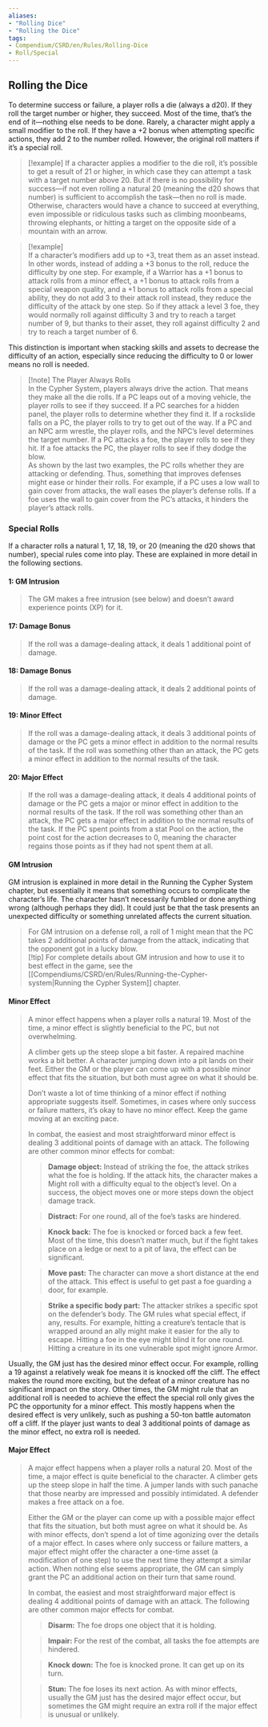 ```yaml
---
aliases:
- "Rolling Dice"
- "Rolling the Dice"
tags:
- Compendium/CSRD/en/Rules/Rolling-Dice
- Roll/Special 
---
```


## Rolling the Dice
To determine success or failure, a player rolls a die (always a d20). If they roll the target number or higher, they succeed. Most of the time, that’s the end of it—nothing else needs to be done. Rarely, a character might apply a small modifier to the roll. If they have a +2 bonus when attempting specific actions, they add 2 to the number rolled. However, the original roll matters if it’s a special roll.

>[!example] 
>If a character applies a modifier to the die roll, it’s possible to get a result of 21 or higher, in which case they can attempt a task with a target number above 20. But if there is no possibility for success—if not even rolling a natural 20 (meaning the d20 shows that number) is sufficient to accomplish the task—then no roll is made. Otherwise, characters would have a chance to succeed at everything, even impossible or ridiculous tasks such as climbing moonbeams, throwing elephants, or hitting a target on the opposite side of a mountain with an arrow.

>[!example]  
>If a character’s modifiers add up to +3, treat them as an asset instead. In other words, instead of adding a +3 bonus to the roll, reduce the difficulty by one step. For example, if a Warrior has a +1 bonus to attack rolls from a minor effect, a +1 bonus to attack rolls from a special weapon quality, and a +1 bonus to attack rolls from a special ability, they do not add 3 to their attack roll instead, they reduce the difficulty of the attack by one step. So if they attack a level 3 foe, they would normally roll against difficulty 3 and try to reach a target number of 9, but thanks to their asset, they roll against difficulty 2 and try to reach a target number of 6.

This distinction is important when stacking skills and assets to decrease the difficulty of an action, especially since reducing the difficulty to 0 or lower means no roll is needed.

>[!note] The Player Always Rolls  
>In the Cypher System, players always drive the action. That means they make all the die rolls. If a PC leaps out of a moving vehicle, the player rolls to see if they succeed. If a PC searches for a hidden panel, the player rolls to determine whether they find it. If a rockslide falls on a PC, the player rolls to try to get out of the way. If a PC and an NPC arm wrestle, the player rolls, and the NPC’s level determines the target number. If a PC attacks a foe, the player rolls to see if they hit. If a foe attacks the PC, the player rolls to see if they dodge the blow.  
>As shown by the last two examples, the PC rolls whether they are attacking or defending. Thus, something that improves defenses might ease or hinder their rolls. For example, if a PC uses a low wall to gain cover from attacks, the wall eases the player’s defense rolls. If a foe uses the wall to gain cover from the PC’s attacks, it hinders the player’s attack rolls.

### Special Rolls
If a character rolls a natural 1, 17, 18, 19, or 20 (meaning the d20 shows that number), special rules come into play. These are explained in more detail in the following sections.

#### 1: GM Intrusion  
>  The GM makes a free intrusion (see below) and doesn’t award experience points (XP) for it.  

#### 17: Damage Bonus
>If the roll was a damage-dealing attack, it deals 1 additional point of damage.  

#### 18: Damage Bonus  
>If the roll was a damage-dealing attack, it deals 2 additional points of damage.  

#### 19: Minor Effect  
>If the roll was a damage-dealing attack, it deals 3 additional points of damage or the PC gets a minor effect in addition to the normal results of the task. If the roll was something other than an attack, the PC gets a minor effect in addition to the normal results of the task.  

#### 20: Major Effect
>If the roll was a damage-dealing attack, it deals 4 additional points of damage or the PC gets a major or minor effect in addition to the normal results of the task. If the roll was something other than an attack, the PC gets a major effect in addition to the normal results of the task. If the PC spent points from a stat Pool on the action, the point cost for the action decreases to 0, meaning the character regains those points as if they had not spent them at all.

#### GM Intrusion  
GM intrusion is explained in more detail in the Running the Cypher System chapter, but essentially it means that something occurs to complicate the character’s life. The character hasn’t necessarily fumbled or done anything wrong (although perhaps they did). It could just be that the task presents an unexpected difficulty or something unrelated affects the current situation.  

>For GM intrusion on a defense roll, a roll of 1 might mean that the PC takes 2 additional points of damage from the attack, indicating that the opponent got in a lucky blow.  
>[!tip] 
>For complete details about GM intrusion and how to use it to best effect in the game, see the [[Compendiums/CSRD/en/Rules/Running-the-Cypher-system|Running the Cypher System]] chapter.

####  Minor Effect  
>A minor effect happens when a player rolls a natural 19. Most of the time, a minor effect is slightly beneficial to the PC, but not overwhelming.
>
>A climber gets up the steep slope a bit faster. A repaired machine works a bit better. A character jumping down into a pit lands on their feet. Either the GM or the player can come up with a possible minor effect that fits the situation, but both must agree on what it should be.  
>
>Don’t waste a lot of time thinking of a minor effect if nothing appropriate suggests itself. Sometimes, in cases where only success or failure matters, it’s okay to have no minor effect. Keep the game moving at an exciting pace.  
>
>In combat, the easiest and most straightforward minor effect is dealing 3 additional points of damage with an attack. The following are other common minor effects for combat:  
>>**Damage object:** Instead of striking the foe, the attack strikes what the foe is holding. If the attack hits, the character makes a Might roll with a difficulty equal to the object’s level. On a success, the object moves one or more steps down the object damage track. 
>
>>**Distract:** For one round, all of the foe’s tasks are hindered.  
>
>>**Knock back:** The foe is knocked or forced back a few feet. Most of the time, this doesn’t matter much, but if the fight takes place on a ledge or next to a pit of lava, the effect can be significant.  
>
>>**Move past:** The character can move a short distance at the end of the attack. This effect is useful to get past a foe guarding a door, for example. 
>
>> **Strike a specific body part:** The attacker strikes a specific spot on the defender’s body. The GM rules what special effect, if any, results. For example, hitting a creature’s tentacle that is wrapped around an ally might make it easier for the ally to escape. Hitting a foe in the eye might blind it for one round. Hitting a creature in its one vulnerable spot might ignore Armor.  
>
Usually, the GM just has the desired minor effect occur. For example, rolling a 19 against a relatively weak foe means it is knocked off the cliff. The effect makes the round more exciting, but the defeat of a minor creature has no significant impact on the story. Other times, the GM might rule that an additional roll is needed to achieve the effect the special roll only gives the PC the opportunity for a minor effect. This mostly happens when the desired effect is very unlikely, such as pushing a 50-ton battle automaton off a cliff. If the player just wants to deal 3 additional points of damage as the minor effect, no extra roll is needed.

#### Major Effect 
>A major effect happens when a player rolls a natural 20. Most of the time, a major effect is quite beneficial to the character. A climber gets up the steep slope in half the time. A jumper lands with such panache that those nearby are impressed and possibly intimidated. A defender makes a free attack on a foe.  
>
>Either the GM or the player can come up with a possible major effect that fits the situation, but both must agree on what it should be. As with minor effects, don’t spend a lot of time agonizing over the details of a major effect. In cases where only success or failure matters, a major effect might offer the character a one-time asset (a modification of one step) to use the next time they attempt a similar action. When nothing else seems appropriate, the GM can simply grant the PC an additional action on their turn that same round.  
>
>In combat, the easiest and most straightforward major effect is dealing 4 additional points of damage with an attack. The following are other common major effects for combat.  
>>**Disarm:** The foe drops one object that it is holding.  
>
>>**Impair:** For the rest of the combat, all tasks the foe attempts are hindered.  
>
>>**Knock down:** The foe is knocked prone. It can get up on its turn.  
>
>>**Stun:** The foe loses its next action. 
> As with minor effects, usually the GM just has the desired major effect occur, but sometimes the GM might require an extra roll if the major effect is unusual or unlikely.

